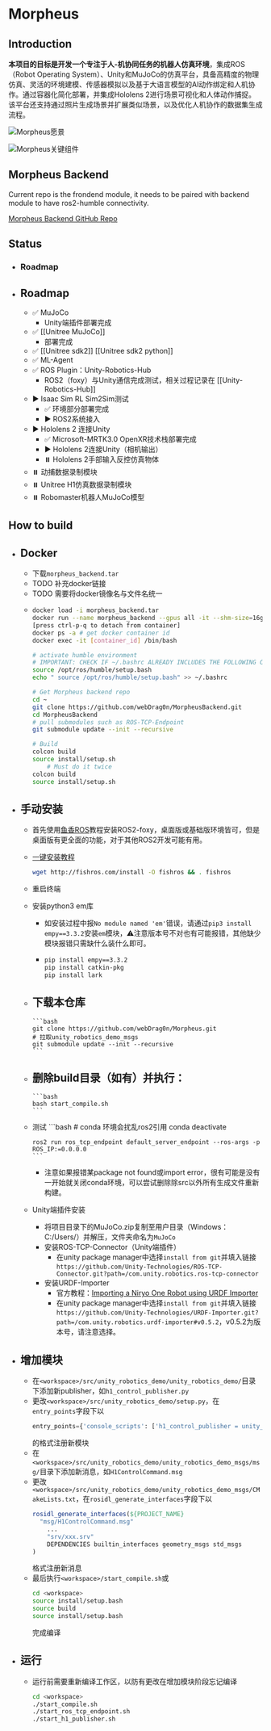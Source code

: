 # Morpheus

## Introduction

**本项目的目标是开发一个专注于人-机协同任务的机器人仿真环境**，集成ROS（Robot Operating System）、Unity和MuJoCo的仿真平台，具备高精度的物理仿真、灵活的环境建模、传感器模拟以及基于大语言模型的AI动作绑定和人机协作。通过容器化简化部署，并集成Hololens 2进行场景可视化和人体动作捕捉。该平台还支持通过照片生成场景并扩展类似场景，以及优化人机协作的数据集生成流程。

![Morpheus愿景](README.assets/Morpheus愿景.png)

![Morpheus关键组件](README.assets/Morpheus关键组件.png)

## Morpheus Backend

Current repo is the frondend module, it needs to be paired with backend module to have ros2-humble connectivity.

[Morpheus Backend GitHub Repo](https://github.com/webDrag0n/MorpheusBackend)

## Status

- ### Roadmap
- ## Roadmap
	- ✅ MuJoCo
		- Unity端插件部署完成
	- ✅ [[Unitree MuJoCo]]
		- 部署完成
	- ✅ [[Unitree sdk2]] [[Unitree sdk2 python]]
	- ✅ ML-Agent
	- ✅ ROS Plugin：Unity-Robotics-Hub
		- ROS2（foxy）与Unity通信完成测试，相关过程记录在 [[Unity-Robotics-Hub]]
	- ▶️ Isaac Sim RL Sim2Sim测试
		- ✅ 环境部分部署完成
		- ▶️ ROS2系统接入
	- ▶️ Hololens 2 连接Unity
		- ✅ Microsoft-MRTK3.0 OpenXR技术栈部署完成
		- ▶️ Hololens 2连接Unity（相机输出）
		- ⏸️ Hololens 2手部输入反控仿真物体
	- ⏸️ 动捕数据录制模块
	- ⏸️ Unitree H1仿真数据录制模块
	- ⏸️ Robomaster机器人MuJoCo模型


## How to build

- ## Docker
	- 下载`morpheus_backend.tar`
	- TODO 补充docker链接
	- TODO 需要将docker镜像名与文件名统一
	-
	  ```bash
	  docker load -i morpheus_backend.tar
	  docker run --name morpheus_backend --gpus all -it --shm-size=16g --rm -v /mnt/j/DockerDirs/morpheus/:/root -p 10000:10000 morpheus_backend:v1.0
	  [press ctrl-p-q to detach from container]
	  docker ps -a # get docker container id
	  docker exec -it [container_id] /bin/bash
	  
	  # activate humble environment
	  # IMPORTANT: CHECK IF ~/.bashrc ALREADY INCLUDES THE FOLLOWING COMMAND!
	  source /opt/ros/humble/setup.bash
	  echo " source /opt/ros/humble/setup.bash" >> ~/.bashrc
	  
	  # Get Morpheus backend repo
	  cd ~
	  git clone https://github.com/webDrag0n/MorpheusBackend.git
	  cd MorpheusBackend
	  # pull submodules such as ROS-TCP-Endpoint
   	  git submodule update --init --recursive
	  
	  # Build
	  colcon build
	  source install/setup.sh
          # Must do it twice
	  colcon build
	  source install/setup.sh
	  ```
- ## 手动安装
	- 首先使用[鱼香ROS](https://fishros.org.cn/forum/)教程安装ROS2-foxy，桌面版或基础版环境皆可，但是桌面版有更全面的功能，对于其他ROS2开发可能有用。
	- [一键安装教程](https://fishros.org.cn/forum/topic/20/%E5%B0%8F%E9%B1%BC%E7%9A%84%E4%B8%80%E9%94%AE%E5%AE%89%E8%A3%85%E7%B3%BB%E5%88%97)
	  ```bash
	  wget http://fishros.com/install -O fishros && . fishros
	  ```
	- 重启终端
	- 安装python3 em库
		- 如安装过程中报`No module named 'em'`错误，请通过`pip3 install empy==3.3.2`安装`em`模块，⚠️注意版本号不对也有可能报错，其他缺少模块报错只需缺什么装什么即可。
		-
		  ```bash
		  pip install empy==3.3.2
		  pip install catkin-pkg
		  pip install lark
		  ```
	- 下载本仓库
		-
		  ```bash
		  git clone https://github.com/webDrag0n/Morpheus.git
		  # 拉取unity_robotics_demo_msgs
		  git submodule update --init --recursive
		  ```
	- 删除build目录（如有）并执行：
		-
		  ```bash
		  bash start_compile.sh
		  ```
	- 测试
		  ```bash
		  # conda 环境会扰乱ros2引用
		  conda deactivate
		  
		  ros2 run ros_tcp_endpoint default_server_endpoint --ros-args -p ROS_IP:=0.0.0.0
		  ```
		- 注意如果报错某package not found或import error，很有可能是没有一开始就关闭conda环境，可以尝试删除除src以外所有生成文件重新构建。
	- Unity端插件安装
		
		- 将项目目录下的MuJoCo.zip复制至用户目录（Windows：C:/Users/<UserName>）并解压，文件夹命名为`MuJoCo`
		- 安装ROS-TCP-Connector（Unity端插件）
		  - 在unity package manager中选择`install from git`并填入链接`https://github.com/Unity-Technologies/ROS-TCP-Connector.git?path=/com.unity.robotics.ros-tcp-connector`
		- 安装URDF-Importer
		  - 官方教程：[Importing a Niryo One Robot using URDF Importer](https://github.com/Unity-Technologies/Unity-Robotics-Hub/blob/main/tutorials/urdf_importer/urdf_tutorial.md)
		  - 在unity package manager中选择`install from git`并填入链接`https://github.com/Unity-Technologies/URDF-Importer.git?path=/com.unity.robotics.urdf-importer#v0.5.2`，v0.5.2为版本号，请注意选择。
- ## 增加模块
	- 在`<workspace>/src/unity_robotics_demo/unity_robotics_demo/`目录下添加新publisher，如`h1_control_publisher.py`
	- 更改`<workspace>/src/unity_robotics_demo/setup.py`，在`entry_points`字段下以
	  ```python
	  entry_points={'console_scripts': ['h1_control_publisher = unity_robotics_demo.h1_control_publisher:main'], ...}
	  ```
	  的格式注册新模块  
	- 在`<workspace>/src/unity_robotics_demo/unity_robotics_demo_msgs/msg/`目录下添加新消息，如`H1ControlCommand.msg`
	- 更改`<workspace>/src/unity_robotics_demo/unity_robotics_demo_msgs/CMakeLists.txt`，在`rosidl_generate_interfaces`字段下以
	  ```cmake
	  rosidl_generate_interfaces(${PROJECT_NAME}
	  	"msg/H1ControlCommand.msg"
	      ...
	      "srv/xxx.srv"
	      DEPENDENCIES builtin_interfaces geometry_msgs std_msgs
	  )
	  ```
	  格式注册新消息  
	- 最后执行`<workspace>/start_compile.sh`或
	  ```bash
	  cd <workspace>
	  source install/setup.bash
	  source build
	  source install/setup.bash
	  ```
	  完成编译  
- ## 运行
	- 运行前需要重新编译工作区，以防有更改在增加模块阶段忘记编译
	  ```bash
	  cd <workspace>
	  ./start_compile.sh
	  ./start_ros_tcp_endpoint.sh 
	  ./start_h1_publisher.sh
	  ```

